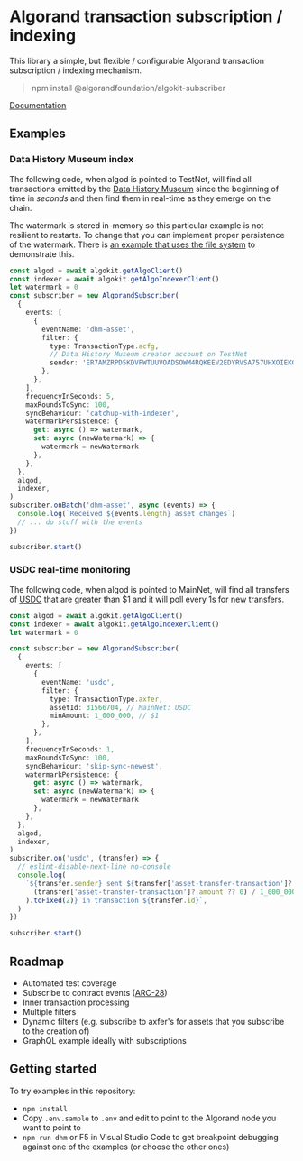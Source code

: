 # Algorand transaction subscription / indexing

This library a simple, but flexible / configurable Algorand transaction subscription / indexing mechanism.

> npm install @algorandfoundation/algokit-subscriber

[Documentation](./docs/README.md)

## Examples

### Data History Museum index

The following code, when algod is pointed to TestNet, will find all transactions emitted by the [Data History Museum](https://datahistory.org) since the beginning of time in _seconds_ and then find them in real-time as they emerge on the chain.

The watermark is stored in-memory so this particular example is not resilient to restarts. To change that you can implement proper persistence of the watermark. There is [an example that uses the file system](./examples/data-history-museum/) to demonstrate this.

```typescript
const algod = await algokit.getAlgoClient()
const indexer = await algokit.getAlgoIndexerClient()
let watermark = 0
const subscriber = new AlgorandSubscriber(
  {
    events: [
      {
        eventName: 'dhm-asset',
        filter: {
          type: TransactionType.acfg,
          // Data History Museum creator account on TestNet
          sender: 'ER7AMZRPD5KDVFWTUUVOADSOWM4RQKEEV2EDYRVSA757UHXOIEKGMBQIVU',
        },
      },
    ],
    frequencyInSeconds: 5,
    maxRoundsToSync: 100,
    syncBehaviour: 'catchup-with-indexer',
    watermarkPersistence: {
      get: async () => watermark,
      set: async (newWatermark) => {
        watermark = newWatermark
      },
    },
  },
  algod,
  indexer,
)
subscriber.onBatch('dhm-asset', async (events) => {
  console.log(`Received ${events.length} asset changes`)
  // ... do stuff with the events
})

subscriber.start()
```

### USDC real-time monitoring

The following code, when algod is pointed to MainNet, will find all transfers of [USDC](https://www.circle.com/en/usdc-multichain/algorand) that are greater than $1 and it will poll every 1s for new transfers.

```typescript
const algod = await algokit.getAlgoClient()
const indexer = await algokit.getAlgoIndexerClient()
let watermark = 0

const subscriber = new AlgorandSubscriber(
  {
    events: [
      {
        eventName: 'usdc',
        filter: {
          type: TransactionType.axfer,
          assetId: 31566704, // MainNet: USDC
          minAmount: 1_000_000, // $1
        },
      },
    ],
    frequencyInSeconds: 1,
    maxRoundsToSync: 100,
    syncBehaviour: 'skip-sync-newest',
    watermarkPersistence: {
      get: async () => watermark,
      set: async (newWatermark) => {
        watermark = newWatermark
      },
    },
  },
  algod,
  indexer,
)
subscriber.on('usdc', (transfer) => {
  // eslint-disable-next-line no-console
  console.log(
    `${transfer.sender} sent ${transfer['asset-transfer-transaction']?.receiver} USDC$${(
      (transfer['asset-transfer-transaction']?.amount ?? 0) / 1_000_000
    ).toFixed(2)} in transaction ${transfer.id}`,
  )
})

subscriber.start()
```

## Roadmap

- Automated test coverage
- Subscribe to contract events ([ARC-28](https://github.com/algorandfoundation/ARCs/blob/main/ARCs/arc-0028.md))
- Inner transaction processing
- Multiple filters
- Dynamic filters (e.g. subscribe to axfer's for assets that you subscribe to the creation of)
- GraphQL example ideally with subscriptions

## Getting started

To try examples in this repository:

- `npm install`
- Copy `.env.sample` to `.env` and edit to point to the Algorand node you want to point to
- `npm run dhm` or F5 in Visual Studio Code to get breakpoint debugging against one of the examples (or choose the other ones)
